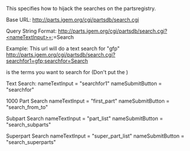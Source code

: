 This specifies how to hijack the searches on the partsregistry.

Base URL:
http://parts.igem.org/cgi/partsdb/search.cgi

Query String Format:
http://parts.igem.org/cgi/partsdb/search.cgi?<nameTextInput>=<STRING>;<nameSubmitButton>=Search

Example:
This url will do a text search for "gfp"
http://parts.igem.org/cgi/partsdb/search.cgi?searchfor1=gfp;searchfor=Search

<STRING> is the terms you want to search for (Don't put the )

Text Search:
nameTextInput = "searchfor1"
nameSubmitButton = "searchfor"

1000 Part Search
nameTextInput = "first_part"
nameSubmitButton = "search_from_to"

Subpart Search
nameTextInput = "part_list"
nameSubmitButton = "search_subparts"

Superpart Search
nameTextInput = "super_part_list"
nameSubmitButton = "search_superparts"
